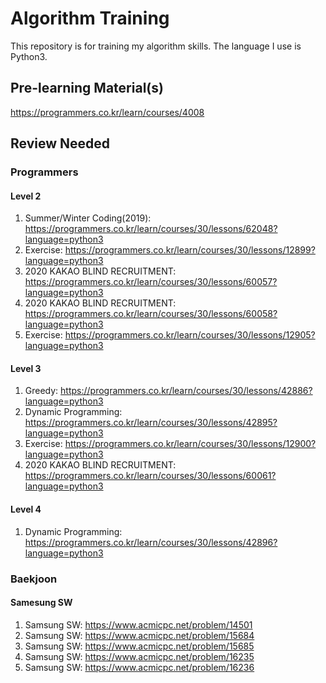 # Algorithm Training
This repository is for training my algorithm skills.
The language I use is Python3.

## Pre-learning Material(s)
https://programmers.co.kr/learn/courses/4008

## Review Needed
### Programmers
#### Level 2
1. Summer/Winter Coding(2019): https://programmers.co.kr/learn/courses/30/lessons/62048?language=python3
2. Exercise: https://programmers.co.kr/learn/courses/30/lessons/12899?language=python3
3. 2020 KAKAO BLIND RECRUITMENT: https://programmers.co.kr/learn/courses/30/lessons/60057?language=python3
4. 2020 KAKAO BLIND RECRUITMENT: https://programmers.co.kr/learn/courses/30/lessons/60058?language=python3
5. Exercise: https://programmers.co.kr/learn/courses/30/lessons/12905?language=python3
#### Level 3
1. Greedy: https://programmers.co.kr/learn/courses/30/lessons/42886?language=python3
2. Dynamic Programming: https://programmers.co.kr/learn/courses/30/lessons/42895?language=python3
3. Exercise: https://programmers.co.kr/learn/courses/30/lessons/12900?language=python3
4. 2020 KAKAO BLIND RECRUITMENT: https://programmers.co.kr/learn/courses/30/lessons/60061?language=python3
#### Level 4
1. Dynamic Programming: https://programmers.co.kr/learn/courses/30/lessons/42896?language=python3

### Baekjoon
#### Samesung SW
1. Samsung SW: https://www.acmicpc.net/problem/14501
2. Samsung SW: https://www.acmicpc.net/problem/15684
3. Samsung SW: https://www.acmicpc.net/problem/15685
4. Samsung SW: https://www.acmicpc.net/problem/16235
5. Samsung SW: https://www.acmicpc.net/problem/16236
